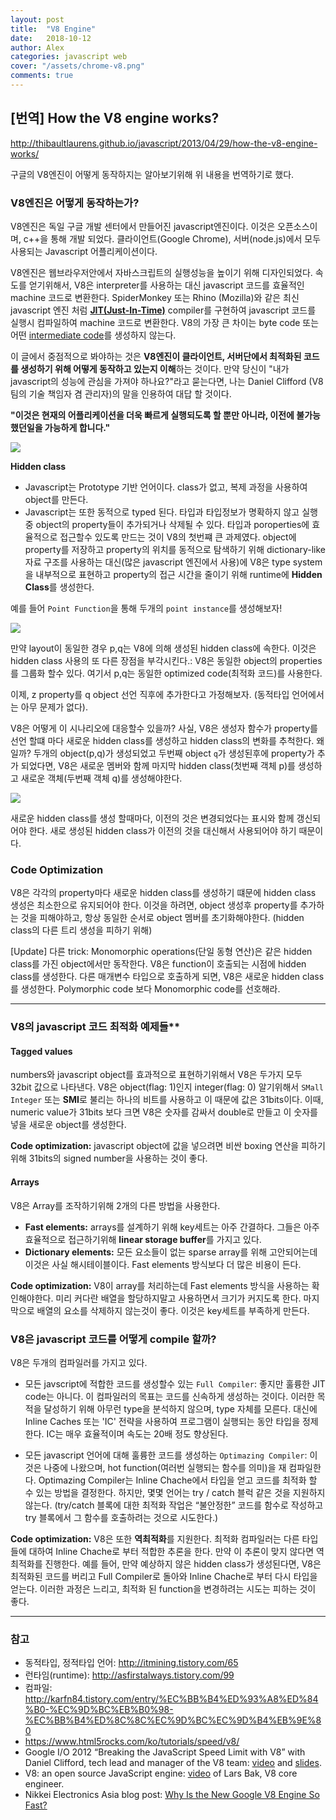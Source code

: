 ```yaml
---
layout: post
title:  "V8 Engine"
date:   2018-10-12
author: Alex
categories: javascript web
cover: "/assets/chrome-v8.png"
comments: true
---
```

## [번역] How the V8 engine works?

<http://thibaultlaurens.github.io/javascript/2013/04/29/how-the-v8-engine-works/>

구글의 V8엔진이 어떻게 동작하지는 알아보기위해 위 내용을 번역하기로 했다.

### V8엔진은 어떻게 동작하는가?

V8엔진은 독일 구글 개발 센터에서 만들어진 javascript엔진이다. 이것은 오픈소스이며, c++을 통해 개발 되었다. 클라이언트(Google Chrome), 서버(node.js)에서 모두 사용되는 Javascript 어플리케이션이다.

V8엔진은 웹브라우저안에서 자바스크립트의 실행성능을 높이기 위해 디자인되었다. 속도를 얻기위해서, V8은 interpreter를 사용하는 대신 javascript 코드를 효율적인 machine 코드로 변환한다. SpiderMonkey 또는 Rhino (Mozilla)와 같은 최신 javascript 엔진 처럼 **[JIT(Just-In-Time)](https://ko.wikipedia.org/wiki/JIT_%EC%BB%B4%ED%8C%8C%EC%9D%BC)** compiler를 구현하여 javascript 코드를 실행시 컴파일하여 machine 코드로 변환한다. V8의 가장 큰 차이는 byte code 또는 어떤 [intermediate code](https://www.tutorialspoint.com/compiler_design/compiler_design_intermediate_code_generations.htm)를 생성하지 않는다.

이 글에서 중점적으로 봐야하는 것은 **V8엔진이 클라이언트, 서버단에서 최적화된 코드를 생성하기 위해 어떻게 동작하고 있는지 이해**하는 것이다. 만약 당신이 "내가 javascript의 성능에 관심을 가져야 하나요?"라고 묻는다면, 나는 Daniel Clifford (V8팀의 기술 책임자 겸 관리자)의 말을 인용하여 대답 할 것이다.

**"이것은 현재의 어플리케이션을 더욱 빠르게 실행되도록 할 뿐만 아니라, 이전에 불가능 했던일을 가능하게 합니다."**

<img src="http://thibaultlaurens.github.io/public/img/post/21-03-13-v8/v8.PNG" />

**Hidden class**

- Javascript는 Prototype 기반 언어이다. class가 없고, 복제 과정을 사용하여 object를 만든다.
- Javascript는 또한 동적으로 typed 된다. 타입과 타입정보가 명확하지 않고 실행중 object의 property들이 추가되거나 삭제될 수 있다.
타입과 poroperties에 효율적으로 접근할수 있도록 만드는 것이 V8의 첫번쨰 큰 과제였다. object에 property를 저장하고 property의 위치를 동적으로 탐색하기 위해 dictionary-like 자료 구조를 사용하는 대신(많은 javascript 엔진에서 사용)에 V8은 type system을 내부적으로 표현하고 property의 접근 시간을 줄이기 위해 runtime에 **Hidden Class**를 생성한다.

예를 들어 `Point Function`을 통해 두개의 `point instance`를 생성해보자!

<img src="http://thibaultlaurens.github.io/public/img/post/21-03-13-v8/hiddenclass.PNG" />

만약 layout이 동일한 경우 p,q는 V8에 의해 생성된 hidden class에 속한다. 이것은 hidden class 사용의 또 다른 장점을 부각시킨다.: V8은 동일한 object의 properties를 그룹화 할수 있다. 여기서 p,q는 동일한 optimized code(최적화 코드)를 사용한다.

이제, z property를 q object 선언 직후에 추가한다고 가정해보자. (동적타입 언어에서는 아무 문제가 없다).

V8은 어떻게 이 시나리오에 대응할수 있을까? 사실, V8은 생성자 함수가 property를 선언 할떄 마다 새로운 hidden class를 생성하고 hidden class의 변화를 추척한다. 왜일까? 두개의 object(p,q)가 생성되었고 두번째 object `q`가 생성된후에 property가 추가 되었다면, V8은 새로운 멤버와 함께 마지막 hidden class(첫번째 객체 p)를 생성하고 새로운 객체(두번째 객체 q)를 생성해야한다.

<img src="https://cdn-images-1.medium.com/max/1600/0*LVZcBRnonzi60A2R." />

새로운 hidden class를 생성 할때마다, 이전의 것은 변경되었다는 표시와 함께 갱신되어야 한다. 새로 생성된 hidden class가 이전의 것을 대신해서 사용되어야 하기 때문이다.

### Code Optimization
V8은 각각의 property마다 새로운 hidden class를 생성하기 떄문에 hidden class 생성은 최소한으로 유지되어야 한다. 이것을 하려면, object 생성후 property를 추가하는 것을 피해야하고, 항상 동일한 순서로 object 멤버를 초기화해야한다. (hidden class의 다른 트리 생성을 피하기 위해)

[Update] 다른 trick: Monomorphic operations(단일 동형 연산)은 같은 hidden class를 가진 object에서만 동작한다. V8은 function이 호출되는 시점에 hidden class를 생성한다. 다른 매개변수 타입으로 호출하게 되면, V8은 새로운 hidden class를 생성한다. Polymorphic code 보다 Monomorphic code를 선호해라.

<hr />

### V8의 javascript 코드 최적화 예제들**

#### Tagged values
numbers와 javascript object를 효과적으로 표현하기위해서 V8은 두가지 모두 32bit 값으로 나타낸다. V8은 object(flag: 1)인지 integer(flag: 0) 알기위해서 `SMall Integer` 또는 **SMI**로 불리는 하나의 비트를 사용하고 이 때문에 값은 31bits이다. 이때, numeric value가 31bits 보다 크면 V8은 숫자를 감싸서 double로 만들고 이 숫자를 넣을 새로운 object를 생성한다.

**Code optimization:** javascript object에 값을 넣으려면 비싼 boxing 연산을 피하기 위해 31bits의 signed number을 사용하는 것이 좋다.


#### Arrays
V8은 Array를 조작하기위해 2개의 다른 방법을 사용한다.

- **Fast elements:** arrays를 설계하기 위해 key세트는 아주 간결하다. 그들은 아주 효율적으로 접근하기위해 **linear storage buffer**를 가지고 있다.
- **Dictionary elements:** 모든 요소들이 없는 sparse array를 위해 고안되어는데 이것은 사실 해시테이블이다. Fast elements 방식보다 더 많은 비용이 든다.

**Code optimization:** V8이 array를 처리하는데 Fast elements 방식을 사용하는 확인해야한다. 미리 커다란 배열을 할당하지말고 사용하면서 크기가 커지도록 한다. 마지막으로 배열의 요소를 삭제하지 않는것이 좋다. 이것은 key세트를 부족하게 만든다.

### V8은 javascript 코드를 어떻게 compile 할까?

V8은 두개의 컴파일러를 가지고 있다.
- 모든 javscript에 적합한 코드를 생성할수 있는 `Full Compiler`: 좋지만 훌륭한 JIT code는 아니다. 이 컴파일러의 목표는 코드를 신속하게 생성하는 것이다. 이러한 목적을 달성하기 위해 아무런 type을 분석하지 않으며, type 자체를 모른다. 대신에 Inline Caches 또는 'IC' 전략을 사용하여 프로그램이 실행되는 동안 타입을 정제한다. IC는 매우 효율적이며 속도는 20배 정도 향상된다.

- 모든 javascript 언어에 대해 훌륭한 코드를 생성하는 `Optimazing Compiler`: 이것은 나중에 나왔으며, hot function(여러번 실행되는 함수를 의미)을 재 컴파일한다. Optimazing Compiler는 Inline Chache에서 타입을 얻고 코드를 최적화 할 수 있는 방법을 결정한다. 하지만, 몇몇 언어는 try / catch 블럭 같은 것을 지원하지 않는다. (try/catch 블록에 대한 최적화 작업은 “불안정한” 코드를 함수로 작성하고 try 블록에서 그 함수를 호출하려는 것으로 시도한다.)

**Code optimization:** V8은 또한 **역최적화**를 지원한다. 최적화 컴파일러는 다른 타입들에 대하여 Inline Chache로 부터 적합한 추론을 한다. 만약 이 추론이 맞지 않다면 역최적화를 진행한다. 예를 들어, 만약 예상하지 않은 hidden class가 생성된다면, V8은 최적화된 코드를 버리고 Full Compiler로 돌아와 Inline Chache로 부터 다시 타입을 얻는다. 이러한 과정은 느리고, 최적화 된 function을 변경하려는 시도는 피하는 것이 좋다.

<hr />

### 참고

- 동적타입, 정적타입 언어: <http://itmining.tistory.com/65>
- 런타임(runtime): <http://asfirstalways.tistory.com/99>
- 컴파일: <http://karfn84.tistory.com/entry/%EC%BB%B4%ED%93%A8%ED%84%B0-%EC%9D%BC%EB%B0%98-%EC%BB%B4%ED%8C%8C%EC%9D%BC%EC%9D%B4%EB%9E%80>
- <https://www.html5rocks.com/ko/tutorials/speed/v8/>
- Google I/O 2012 “Breaking the JavaScript Speed Limit with V8” with Daniel Clifford, tech lead and manager of the V8 team: [video](https://www.youtube.com/watch?v=UJPdhx5zTaw) and [slides](http://v8-io12.appspot.com/).
- V8: an open source JavaScript engine: [video](http://www.youtube.com/watch?v=hWhMKalEicY) of Lars Bak, V8 core engineer.
- Nikkei Electronics Asia blog post: [Why Is the New Google V8 Engine So Fast?](http://techon.nikkeibp.co.jp/article/HONSHI/20090106/163615/)
